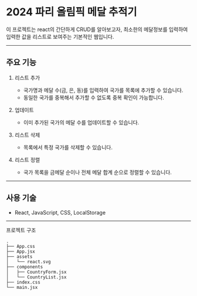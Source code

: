# 2024 파리 올림픽 메달 추적기

이 프로젝트는 react의 간단하게 CRUD를 알아보고자, 최소한의 메달정보를 입력하여 입력한 값을 리스트로 보여주는 기본적인 웹입니다.

---

## 주요 기능

1. 리스트 추가
   - 국가명과 메달 수(금, 은, 동)를 입력하여 국가를 목록에 추가할 수 있습니다.
   - 동일한 국가를 중복해서 추가할 수 없도록 중복 확인이 가능합니다.

2. 업데이트
   - 이미 추가된 국가의 메달 수를 업데이트할 수 있습니다.
     
3. 리스트 삭제
   - 목록에서 특정 국가를 삭제할 수 있습니다.

4. 리스트 정렬
   - 국가 목록을 금메달 순이나 전체 메달 합계 순으로 정렬할 수 있습니다.

---

## 사용 기술

- React, JavaScript, CSS, LocalStorage

---

프로젝트 구조
```
.
├── App.css
├── App.jsx
├── assets
│   └── react.svg
├── components
│   ├── CountryForm.jsx
│   └── CountryList.jsx
├── index.css
└── main.jsx
```
